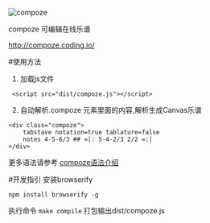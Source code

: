 
![compoze](http://compoze.coding.io/demo/resource/compoze.png)

compoze 可编辑在线乐谱

http://compoze.coding.io/

#使用方法
1. 加载js文件
```
 <script src="dist/compoze.js"></script>
```

2. 自动解析.compoze 元素里面的内容,解析生成Canvas乐谱
```
<div class="compoze"> 
    tabstave notation=true tablature=false
    notes 4-5-6/3 ## =|: 5-4-2/3 2/2 =:|
</div>
```

更多语法请参考 [compoze语法介绍](http://compoze.coding.io/demo/html/helper.html)


#开发指引
安装browserify

`npm install browserify -g`

执行命令 `make compile` 打包输出dist/compoze.js
